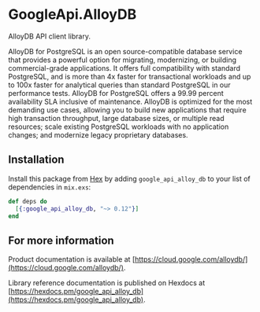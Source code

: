 # GoogleApi.AlloyDB

AlloyDB API client library.

AlloyDB for PostgreSQL is an open source-compatible database service that provides a powerful option for migrating, modernizing, or building commercial-grade applications. It offers full compatibility with standard PostgreSQL, and is more than 4x faster for transactional workloads and up to 100x faster for analytical queries than standard PostgreSQL in our performance tests. AlloyDB for PostgreSQL offers a 99.99 percent availability SLA inclusive of maintenance. AlloyDB is optimized for the most demanding use cases, allowing you to build new applications that require high transaction throughput, large database sizes, or multiple read resources; scale existing PostgreSQL workloads with no application changes; and modernize legacy proprietary databases. 

## Installation

Install this package from [Hex](https://hex.pm) by adding
`google_api_alloy_db` to your list of dependencies in `mix.exs`:

```elixir
def deps do
  [{:google_api_alloy_db, "~> 0.12"}]
end
```

## For more information

Product documentation is available at [https://cloud.google.com/alloydb/](https://cloud.google.com/alloydb/).

Library reference documentation is published on Hexdocs at
[https://hexdocs.pm/google_api_alloy_db](https://hexdocs.pm/google_api_alloy_db).
